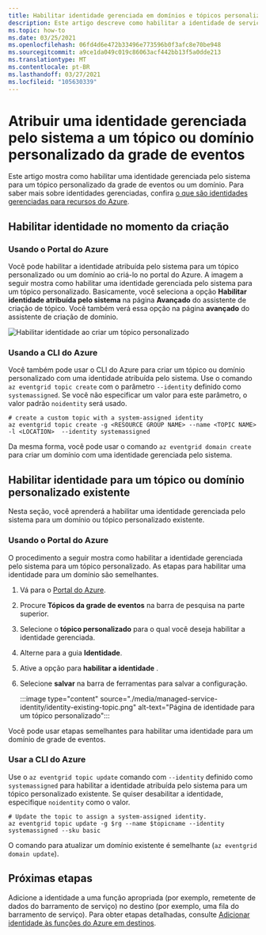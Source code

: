 ```yaml
---
title: Habilitar identidade gerenciada em domínios e tópicos personalizados da grade de eventos do Azure
description: Este artigo descreve como habilitar a identidade de serviço gerenciada para um tópico ou domínio personalizado da grade de eventos do Azure.
ms.topic: how-to
ms.date: 03/25/2021
ms.openlocfilehash: 06fd4d6e472b33496e773596b0f3afc8e70be948
ms.sourcegitcommit: a9ce1da049c019c86063acf442bb13f5a0dde213
ms.translationtype: MT
ms.contentlocale: pt-BR
ms.lasthandoff: 03/27/2021
ms.locfileid: "105630339"
---
```

# <a name="assign-a-system-managed-identity-to-an-event-grid-custom-topic-or-domain"></a>Atribuir uma identidade gerenciada pelo sistema a um tópico ou domínio personalizado da grade de eventos 
Este artigo mostra como habilitar uma identidade gerenciada pelo sistema para um tópico personalizado da grade de eventos ou um domínio. Para saber mais sobre identidades gerenciadas, confira [o que são identidades gerenciadas para recursos do Azure](../active-directory/managed-identities-azure-resources/overview.md).

## <a name="enable-identity-at-the-time-of-creation"></a>Habilitar identidade no momento da criação

### <a name="using-azure-portal"></a>Usando o Portal do Azure
Você pode habilitar a identidade atribuída pelo sistema para um tópico personalizado ou um domínio ao criá-lo no portal do Azure. A imagem a seguir mostra como habilitar uma identidade gerenciada pelo sistema para um tópico personalizado. Basicamente, você seleciona a opção **Habilitar identidade atribuída pelo sistema** na página **Avançado** do assistente de criação de tópico. Você também verá essa opção na página **avançado** do assistente de criação de domínio. 

![Habilitar identidade ao criar um tópico personalizado](./media/managed-service-identity/create-topic-identity.png)

### <a name="using-azure-cli"></a>Usando a CLI do Azure
Você também pode usar o CLI do Azure para criar um tópico ou domínio personalizado com uma identidade atribuída pelo sistema. Use o comando `az eventgrid topic create` com o parâmetro `--identity` definido como `systemassigned`. Se você não especificar um valor para este parâmetro, o valor padrão `noidentity` será usado. 

```azurecli-interactive
# create a custom topic with a system-assigned identity
az eventgrid topic create -g <RESOURCE GROUP NAME> --name <TOPIC NAME> -l <LOCATION>  --identity systemassigned
```

Da mesma forma, você pode usar o comando `az eventgrid domain create` para criar um domínio com uma identidade gerenciada pelo sistema.

## <a name="enable-identity-for-an-existing-custom-topic-or-domain"></a>Habilitar identidade para um tópico ou domínio personalizado existente
Nesta seção, você aprenderá a habilitar uma identidade gerenciada pelo sistema para um domínio ou tópico personalizado existente. 

### <a name="using-azure-portal"></a>Usando o Portal do Azure
O procedimento a seguir mostra como habilitar a identidade gerenciada pelo sistema para um tópico personalizado. As etapas para habilitar uma identidade para um domínio são semelhantes. 

1. Vá para o [Portal do Azure](https://portal.azure.com).
2. Procure **Tópicos da grade de eventos** na barra de pesquisa na parte superior.
3. Selecione o **tópico personalizado** para o qual você deseja habilitar a identidade gerenciada. 
4. Alterne para a guia **Identidade**. 
5. Ative a opção para **habilitar a identidade** . 
1. Selecione **salvar** na barra de ferramentas para salvar a configuração. 

    :::image type="content" source="./media/managed-service-identity/identity-existing-topic.png" alt-text="Página de identidade para um tópico personalizado"::: 

Você pode usar etapas semelhantes para habilitar uma identidade para um domínio de grade de eventos.

### <a name="use-the-azure-cli"></a>Usar a CLI do Azure
Use o `az eventgrid topic update` comando com `--identity` definido como `systemassigned` para habilitar a identidade atribuída pelo sistema para um tópico personalizado existente. Se quiser desabilitar a identidade, especifique `noidentity` como o valor. 

```azurecli-interactive
# Update the topic to assign a system-assigned identity. 
az eventgrid topic update -g $rg --name $topicname --identity systemassigned --sku basic 
```

O comando para atualizar um domínio existente é semelhante (`az eventgrid domain update`).


## <a name="next-steps"></a>Próximas etapas
Adicione a identidade a uma função apropriada (por exemplo, remetente de dados do barramento de serviço) no destino (por exemplo, uma fila do barramento de serviço). Para obter etapas detalhadas, consulte [Adicionar identidade às funções do Azure em destinos](add-identity-roles.md). 
